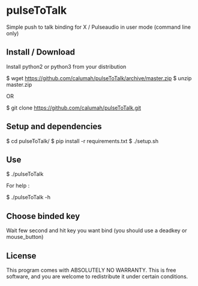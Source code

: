 # pulseToTalk

Simple push to talk binding for X / Pulseaudio in user mode (command line only)

## Install / Download

Install python2 or python3 from your distribution

$ wget https://github.com/calumah/pulseToTalk/archive/master.zip
$ unzip master.zip

OR

$ git clone https://github.com/calumah/pulseToTalk.git

## Setup and dependencies

$ cd pulseToTalk/
$ pip install -r requirements.txt
$ ./setup.sh

## Use

$ ./pulseToTalk

For help :

$ ./pulseToTalk -h

## Choose binded key

Wait few second and hit key you want bind (you should use a deadkey or mouse_button)

## License

This program comes with ABSOLUTELY NO WARRANTY.
This is free software, and you are welcome to redistribute it under certain conditions.